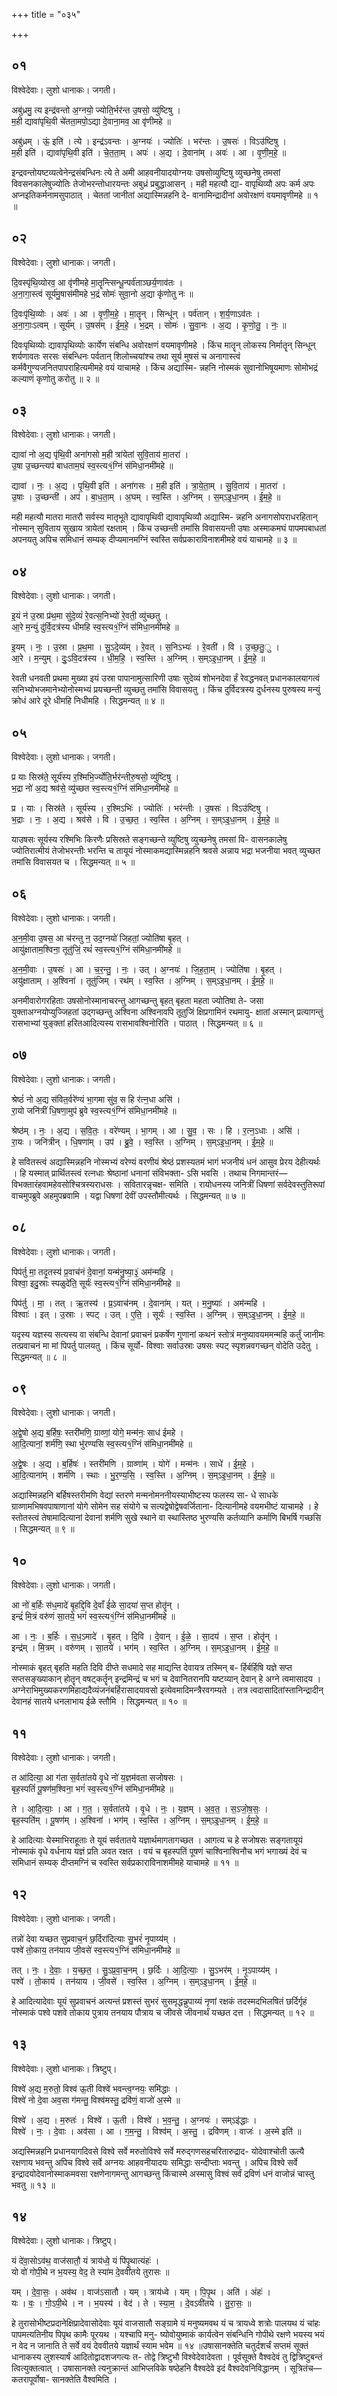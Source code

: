 +++
title = "०३५"

+++


## ०१
विश्वेदेवाः। लुशो धानाकः। जगती।

अबु॑ध्रमु॒ त्य इन्द्र॑वन्तो अ॒ग्नयो॒ ज्योति॒र्भर॑न्त उ॒षसो॒ व्यु॑ष्टिषु ।  
म॒ही द्यावा॑पृथि॒वी चे॑तता॒मपो॒ऽद्या दे॒वाना॒मव॒ आ वृ॑णीमहे ॥

अबु॑ध्रम् । ऊं॒ इति॑ । त्ये । इन्द्र॑ऽवन्तः । अ॒ग्नयः॑ । ज्योतिः॑ । भर॑न्तः । उ॒षसः॑ । विऽउ॑ष्टिषु ।  
म॒ही इति॑ । द्यावा॑पृथि॒वी इति॑ । चे॒त॒ता॒म् । अपः॑ । अ॒द्य । दे॒वाना॑म् । अवः॑ । आ । वृ॒णी॒म॒हे॒ ॥

इन्द्रवन्तोयष्टव्यत्वेनेन्द्रसंबन्धिनः त्ये ते अमी आहवनीयादयोग्नयः उषसोव्युष्टिषु व्युच्छनेषु तमसां विवसनकालेषुज्योतिः तेजोभरन्तोधारयन्तः अबुध्रं प्रबुद्धाआसन् । मही महत्यौ द्या- वापृथिव्यौ अपः कर्म अपः अप्नइतिकर्मनामसुपाठात् । चेततां जानीतां अद्यास्मिन्नहनि दे- वानामिन्द्रादीनां अवोरक्षणं वयमावृणीमहे ॥ १ ॥

## ०२
विश्वेदेवाः। लुशो धानाकः। जगती।

दि॒वस्पृ॑थि॒व्योरव॒ आ वृ॑णीमहे मा॒तॄन्त्सिन्धू॒न्पर्व॑ताञ्छर्य॒णाव॑तः ।  
अ॒ना॒गा॒स्त्वं सूर्य॑मु॒षास॑मीमहे भ॒द्रं सोमः॑ सुवा॒नो अ॒द्या कृ॑णोतु नः ॥

दि॒वःपृ॑थि॒व्योः । अवः॑ । आ । वृ॒णी॒म॒हे॒ । मा॒तॄन् । सिन्धू॑न् । पर्व॑तान् । श॒र्य॒णाऽव॑तः ।  
अ॒ना॒गाः॒ऽत्वम् । सूर्य॑म् । उ॒षस॑म् । ई॒म॒हे॒ । भ॒द्रम् । सोमः॑ । सु॒वा॒नः । अ॒द्य । कृ॒णो॒तु॒ । नः॒ ॥

दिवःपृथिव्योः द्यावापृथिव्योः कार्येण संबन्धि अवोरक्षणं वयमावृणीमहे । किंच मातॄन् लोकस्य निर्मातॄन् सिन्धून् शर्यणावतः सरसः संबन्धिनः पर्वतान् शिलोच्चयांश्च तथा सूर्य मुषसं च अनागास्त्वं कर्मवैगुण्यजनितपापराहित्यमीमहे वयं याचामहे । किंच अद्यास्मि- न्नहनि नोस्मकं सुवानोभिषूयमाणः सोमोभद्रं कल्याणं कृणोतु करोतु ॥ २ ॥

## ०३
विश्वेदेवाः। लुशो धानाकः। जगती।

द्यावा॑ नो अ॒द्य पृ॑थि॒वी अना॑गसो म॒ही त्रा॑येतां सुवि॒ताय॑ मा॒तरा॑ ।  
उ॒षा उ॒च्छन्त्यप॑ बाधताम॒घं स्व॒स्त्य१॒॑ग्निं स॑मिधा॒नमी॑महे ॥

द्यावा॑ । नः॒ । अ॒द्य । पृ॒थि॒वी इति॑ । अना॑गसः । म॒ही इति॑ । त्रा॒ये॒ता॒म् । सु॒वि॒ताय॑ । मा॒तरा॑ ।  
उ॒षाः । उ॒च्छन्ती॑ । अप॑ । बा॒ध॒ता॒म् । अ॒घम् । स्व॒स्ति । अ॒ग्निम् । स॒म्ऽइ॒धा॒नम् । ई॒म॒हे॒ ॥

मही महत्यौ मातरा मातरौ सर्वस्य मातृभूते द्यावापृथिवी द्यावापृथिव्यौ अद्यास्मि- न्नहनि अनागसोपराधरहितान् नोस्मान् सुविताय सुखाय त्रायेतां रक्षताम् । किंच उच्छन्ती तमांसि विवासयन्ती उषाः अस्माकमघं पापमपबाधतां अपनयतु अपिच समिधानं सम्यक् दीप्यमानमग्निं स्वस्ति सर्वप्रकाराविनाशमीमहे वयं याचामहे ॥ ३ ॥

## ०४
विश्वेदेवाः। लुशो धानाकः। जगती।

इ॒यं न॑ उ॒स्रा प्र॑थ॒मा सु॑दे॒व्यं॑ रे॒वत्स॒निभ्यो॑ रे॒वती॒ व्यु॑च्छतु ।  
आ॒रे म॒न्युं दु॑र्वि॒दत्र॑स्य धीमहि स्व॒स्त्य१॒॑ग्निं स॑मिधा॒नमी॑महे ॥

इ॒यम् । नः॒ । उ॒स्रा । प्र॒थ॒मा । सु॒ऽदे॒व्य॑म् । रे॒वत् । स॒निऽभ्यः॑ । रे॒वती॑ । वि । उ॒च्छ॒तु॒ु ।  
आ॒रे । म॒न्युम् । दुः॒ऽवि॒दत्र॑स्य । धी॒म॒हि॒ । स्व॒स्ति । अ॒ग्निम् । स॒म्ऽइ॒धा॒नम् । ई॒म॒हे॒ ॥

रेवती धनवती प्रथमा मुख्या इयं उस्रा पापानामुत्सारिणी उषाः सुदेव्यं शोभनदेवा र्हं रेवद्धनवत् प्रधानकालयागत्वं सनिभ्योभजमानेभ्योनोस्मभ्यं प्रयच्छन्ती व्युच्छतु तमांसि विवासयतु । किंच दुर्विदत्रस्य दुर्धनस्य पुरुषस्य मन्युं क्रोधं आरे दूरे धीमहि निधीमहि । सिद्धमन्यत् ॥ ४ ॥

## ०५
विश्वेदेवाः। लुशो धानाकः। जगती।

प्र याः सिस्र॑ते॒ सूर्य॑स्य र॒श्मिभि॒र्ज्योति॒र्भर॑न्तीरु॒षसो॒ व्यु॑ष्टिषु ।  
भ॒द्रा नो॑ अ॒द्य श्रव॑से॒ व्यु॑च्छत स्व॒स्त्य१॒॑ग्निं स॑मिधा॒नमी॑महे ॥

प्र । याः । सिस्र॑ते । सूर्य॑स्य । र॒श्मिऽभिः॑ । ज्योतिः॑ । भर॑न्तीः । उ॒षसः॑ । विऽउ॑ष्टिषु ।  
भ॒द्राः । नः॒ । अ॒द्य । श्रव॑से । वि । उ॒च्छ॒त॒ । स्व॒स्ति । अ॒ग्निम् । स॒म्ऽइ॒धा॒नम् । ई॒म॒हे॒ ॥

याउषसः सूर्यस्य रश्मिभिः किरणैः प्रसिस्रते सङ्गच्छन्ते व्युष्टिषु व्युच्छनेषु तमसां वि- वासनकालेषु ज्योतिरात्मीयं तेजोभरन्तीः भरन्ति च तायूयं नोस्माकमद्यास्मिन्नहनि श्रवसे अन्नाय भद्रा भजनीया भवत् व्युच्छत तमांसि विवासयत च । सिद्धमन्यत् ॥ ५ ॥

## ०६
विश्वेदेवाः। लुशो धानाकः। जगती।

अ॒न॒मी॒वा उ॒षस॒ आ च॑रन्तु न॒ उद॒ग्नयो॑ जिहतां॒ ज्योति॑षा बृ॒हत् ।  
आयु॑क्षाताम॒श्विना॒ तूतु॑जिं॒ रथं॑ स्व॒स्त्य१॒॑ग्निं स॑मिधा॒नमी॑महे ॥

अ॒न॒मी॒वाः । उ॒षसः॑ । आ । च॒र॒न्तु॒ । नः॒ । उत् । अ॒ग्नयः॑ । जि॒ह॒ता॒म् । ज्योति॑षा । बृ॒हत् ।  
अयु॑क्षाताम् । अ॒श्विना॑ । तूतु॑जिम् । रथ॑म् । स्व॒स्ति । अ॒ग्निम् । स॒म्ऽइ॒धा॒नम् । ई॒म॒हे॒ ॥

अनमीवारोगरहिताः उषसोनोस्मानाचरन्तु आगच्छन्तु बृहत् बृहता महता ज्योतिषा ते- जसा युक्ताअग्नयोप्युज्जिहतां उद्गच्छन्तु अश्विना अश्विनावपि तूतुजिं क्षिप्रगामिनं रथमायु- क्षातां अस्मान् प्रत्यागन्तुं रासभाभ्यां युङ्क्तां हरितआदित्यस्य रासभावश्विनोरिति । पाठात् । सिद्धमन्यत् ॥ ६ ॥

## ०७
विश्वेदेवाः। लुशो धानाकः। जगती।

श्रेष्ठं॑ नो अ॒द्य स॑वित॒र्वरे॑ण्यं भा॒गमा सु॑व॒ स हि र॑त्न॒धा असि॑ ।  
रा॒यो जनि॑त्रीं धि॒षणा॒मुप॑ ब्रुवे स्व॒स्त्य१॒॑ग्निं स॑मिधा॒नमी॑महे ॥

श्रेष्ठ॑म् । नः॒ । अ॒द्य । स॒वि॒तः॒ । वरे॑ण्यम् । भा॒गम् । आ । सु॒व॒ । सः । हि । र॒त्न॒ऽधाः । असि॑ ।  
रा॒यः । जनि॑त्रीन् । धि॒षणा॑म् । उप॑ । ब्रु॒वे॒ । स्व॒स्ति । अ॒ग्निम् । स॒म्ऽइ॒धा॒नम् । ई॒म॒हे॒ ॥

हे सवितस्त्वं अद्यास्मिन्नहनि नोस्मभ्यं वरेण्यं वरणीयं श्रेष्ठं प्रशस्यतमं भागं भजनीयं धनं आसुव प्रेरय देहीत्यर्थः । हि यस्मात् प्रार्थितस्त्वं रत्नधाः श्रेष्ठानां धनानां संविभक्ता- ऽसि भवसि । तथाच निगमान्तरं—विभक्तारंहवामहेवसोश्चित्रस्यराधसः । सवितारन्नृचक्ष- समिति । रायोधनस्य जनित्रीं धिषणां सर्वदेवस्तुतिरूपां वाचमुपब्रुवे अहमुपब्रवामि । यद्वा धिषणां देवीं उपस्तौमीत्यर्थः । सिद्धमन्यत् ॥ ७ ॥

## ०८
विश्वेदेवाः। लुशो धानाकः। जगती।

पिप॑र्तु मा॒ तदृ॒तस्य॑ प्र॒वाच॑नं दे॒वानां॒ यन्म॑नु॒ष्या॒३॒॑ अम॑न्महि ।  
विश्वा॒ इदु॒स्राः स्पळुदे॑ति॒ सूर्यः॑ स्व॒स्त्य१॒॑ग्निं स॑मिधा॒नमी॑महे ॥

पिप॑र्तु । मा॒ । तत् । ऋ॒तस्य॑ । प्र॒ऽवाच॑नम् । दे॒वाना॑म् । यत् । म॒नु॒ष्याः॑ । अम॑न्महि ।  
विश्वाः॑ । इत् । उ॒स्राः । स्पट् । उत् । ए॒ति॒ । सूर्यः॑ । स्व॒स्ति । अ॒ग्निम् । स॒म्ऽइ॒धा॒नम् । ई॒म॒हे॒ ॥

यदृस्य यज्ञस्य सत्यस्य वा संबन्धि देवानां प्रवाचनं प्रकर्षेण गुणानां कथनं स्तोत्रं मनुष्यावयममन्महि कर्तुं जानीमः तत्प्रवाचनं मा मां पिपर्तु पालयतु । किंच सूर्यो- विश्वाः सर्वाउस्राः उषसः स्पट् स्पृशन्नवगच्छन् वोदेति उदेतु । सिद्धमन्यत् ॥ ८ ॥

## ०९
विश्वेदेवाः। लुशो धानाकः। जगती।

अ॒द्वे॒षो अ॒द्य ब॒र्हिषः॒ स्तरी॑मणि॒ ग्राव्णां॒ योगे॒ मन्म॑नः॒ साध॑ ईमहे ।  
आ॒दि॒त्यानां॒ शर्म॑णि॒ स्था भु॑रण्यसि स्व॒स्त्य१॒॑ग्निं स॑मिधा॒नमी॑महे ॥

अ॒द्वे॒षः । अ॒द्य । ब॒र्हिषः॑ । स्तरी॑मणि । ग्राव्णा॑म् । योगे॑ । मन्म॑नः । साधे॑ । ई॒म॒हे॒ ।  
आ॒दि॒त्याना॑म् । शर्म॑णि । स्थाः । भु॒र॒ण्य॒सि॒ । स्व॒स्ति । अ॒ग्निम् । स॒म्ऽइ॒धा॒नम् । ई॒म॒हे॒ ॥

अद्यास्मिन्नहनि बर्हिषस्तरीमणि वेद्यां स्तरणे मन्मनोमननीयस्याभीष्टस्य फलस्य सा- धे साधके ग्राव्णामभिषवपाषाणानां योगे सोमेन सह संयोगे च सत्यद्वेषोद्वेषवर्जिताना- दित्यानीमहे वयमभीष्टं याचामहे । हे स्तोतस्त्वं तेषामादित्यानां देवानां शर्मणि सुखे स्थाने वा स्थास्तिष्ठ भुरण्यसि कर्तव्यानि कर्माणि बिभर्षि गच्छसि । सिद्धमन्यत् ॥ ९ ॥

## १०
विश्वेदेवाः। लुशो धानाकः। जगती।

आ नो॑ ब॒र्हिः स॑ध॒मादे॑ बृ॒हद्दि॒वि दे॒वाँ ई॑ळे सा॒दया॑ स॒प्त होतॄ॑न् ।  
इन्द्रं॑ मि॒त्रं वरु॑णं सा॒तये॒ भगं॑ स्व॒स्त्य१॒॑ग्निं स॑मिधा॒नमी॑महे ॥

आ । नः॒ । ब॒र्हिः । स॒ध॒ऽमादे॑ । बृ॒हत् । दि॒वि । दे॒वान् । ई॒ळे॒ । सा॒दय॑ । स॒प्त । होतॄ॑न् ।  
इन्द्र॑म् । मि॒त्रम् । वरु॑णम् । सा॒तये॑ । भग॑म् । स्व॒स्ति । अ॒ग्निम् । स॒म्ऽइ॒धा॒नम् । ई॒म॒हे॒ ॥

नोस्माकं बृहत् बृहति महति दिवि दीप्ते सधमादे सह माद्यन्ति देवायत्र तस्मिन् ब- र्हिर्बर्हिषि यज्ञे सप्त सप्तसङ्ख्याकान् होतॄन् वषट्कर्तॄन् इन्द्रमिन्द्रं च भगं च देवानितरानपि यष्टव्यान् देवान् हे अग्ने त्वमासादय । अग्नेराभिमुख्यकरणमिहाद्यदैव्यंजनंबर्हिरासादयावसो इत्येवमादिमन्त्रैरवगम्यते । तत्र त्वदासादितांस्तानिन्द्रादीन् देवानहं सातये धनलाभाय ईळे स्तौमि । सिद्धमन्यत् ॥ १० ॥

## ११
विश्वेदेवाः। लुशो धानाकः। जगती।

त आ॑दित्या॒ आ ग॑ता स॒र्वता॑तये वृ॒धे नो॑ य॒ज्ञम॑वता सजोषसः ।  
बृह॒स्पतिं॑ पू॒षण॑म॒श्विना॒ भगं॑ स्व॒स्त्य१॒॑ग्निं स॑मिधा॒नमी॑महे ॥

ते । आ॒दि॒त्याः॒ । आ । ग॒त॒ । स॒र्वता॑तये । वृ॒धे । नः॒ । य॒ज्ञम् । अ॒व॒त॒ । स॒ऽजो॒ष॒सः॒ ।  
बृह॒स्पति॑म् । पू॒षण॑म् । अ॒श्विना॑ । भग॑म् । स्व॒स्ति । अ॒ग्निम् । स॒म्ऽइ॒धा॒नम् । ई॒म॒हे॒ ॥

हे आदित्याः येस्माभिराहूताः ते यूयं सर्वतातये यज्ञार्थमागतागच्छत । आगत्य च हे सजोषसः सङ्गतायूयं नोस्माकं वृधे वर्धनाय यज्ञं प्रति अवत रक्षत । वयं च बृहस्पतिं पूषणं चाश्विनाश्विनौच भगं भगाख्यं देवं च समिधानं सम्यक् दीप्तमग्निं च स्वस्ति सर्वप्रकाराविनाशमीमहे याचामहे ॥ ११ ॥

## १२
विश्वेदेवाः। लुशो धानाकः। जगती।

तन्नो॑ देवा यच्छत सुप्रवाच॒नं छ॒र्दिरा॑दित्याः सु॒भरं॑ नृ॒पाय्य॑म् ।  
पश्वे॑ तो॒काय॒ तन॑याय जी॒वसे॑ स्व॒स्त्य१॒॑ग्निं स॑मिधा॒नमी॑महे ॥

तत् । नः॒ । दे॒वाः॒ । य॒च्छ॒त॒ । सु॒ऽप्र॒वा॒च॒नम् । छ॒र्दिः । आ॒दि॒त्याः॒ । सु॒ऽभर॑म् । नृ॒ऽपाय्य॑म् ।  
पश्वे॑ । तो॒काय॑ । तन॑याय । जी॒वसे॑ । स्व॒स्ति । अ॒ग्निम् । स॒म्ऽइ॒धा॒नम् । ई॒म॒हे॒ ॥

हे आदित्यादेवाः यूयं सुप्रवाचनं अत्यन्तं प्रशस्तं सुभरं सुसमृद्धन्न्रुपाय्यं नृणां रक्षकं तदस्मदभिलषितं छर्दिर्गृहं नोस्माकं पश्वे पशवे तोकाय पुत्राय तनयाय पौत्राय च जीवसे जीवनार्थं यच्छत दत्त । सिद्धमन्यत् ॥ १२ ॥

## १३
विश्वेदेवाः। लुशो धानाकः। त्रिष्टुप्।

विश्वे॑ अ॒द्य म॒रुतो॒ विश्व॑ ऊ॒ती विश्वे॑ भवन्त्व॒ग्नयः॒ समि॑द्धाः ।  
विश्वे॑ नो दे॒वा अव॒सा ग॑मन्तु॒ विश्व॑मस्तु॒ द्रवि॑णं॒ वाजो॑ अ॒स्मे ॥

विश्वे॑ । अ॒द्य । म॒रुतः॑ । विश्वे॑ । ऊ॒ती । विश्वे॑ । भ॒व॒न्तु॒ । अ॒ग्नयः॑ । सम्ऽइ॑द्धाः ।  
विश्वे॑ । नः॒ । दे॒वाः । अव॑सा । आ । ग॒म॒न्तु॒ । विश्व॑म् । अ॒स्तु॒ । द्रवि॑णम् । वाजः॑ । अ॒स्मे इति॑ ॥

अद्यस्मिन्नहनि प्रधानयागदिवसे विश्वे सर्वे मरुतोविश्वे सर्वे मरुद्गणसहचरितारुद्राद- योदेवाश्चोती ऊत्यै रक्षणाय भवन्तु अपिच विश्वे सर्वे अग्नयः आहवनीयादयः समिद्धाः सन्दीप्ताः भवन्तु । अपिच विश्वे सर्वे इन्द्रादयोदेवानोस्माकमवसा रक्षणेनागमन्तु आगच्छन्तु किंचास्मे अस्मासु विश्वं सर्वं द्रविणं धनं वाजोन्नं चास्तु भवतु ॥ १३ ॥

## १४
विश्वेदेवाः। लुशो धानाकः। त्रिष्टुप्।

यं दे॑वा॒सोऽव॑थ॒ वाज॑सातौ॒ यं त्राय॑ध्वे॒ यं पि॑पृ॒थात्यंहः॑ ।  
यो वो॑ गोपी॒थे न भ॒यस्य॒ वेद॒ ते स्या॑म दे॒ववी॑तये तुरासः ॥

यम् । दे॒वा॒सः॒ । अव॑थ । वाज॑ऽसातौ । यम् । त्राय॑ध्वे । यम् । पि॒पृ॒थ । अति॑ । अंहः॑ ।  
यः । वः॒ । गो॒ऽपी॒थे । न । भ॒यस्य॑ । वेद॑ । ते । स्या॒म॒ । दे॒वऽवी॑तये । तु॒रा॒सः॒ ॥

हे तुरासोभीष्टप्रदानेक्षिप्रादेवासोदेवाः यूयं वाजसातौ सङ्ग्रामे यं मनुष्यमवथ यं च त्रायध्वे शत्रोः पालयथ यं चांहः पापमत्यतिनीय पिपृथ कामैः पूरयथ । यश्चापि मनु- ष्योवोयुष्माकं कार्यत्वेन संबन्धिनि गोपीथे रक्षणे भयस्य भयं न वेद न जानाति ते सर्वे वयं देववीतये यज्ञार्थं स्याम भवेम ॥ १४ ॥उषासानक्तेति चतुर्दशर्चं सप्तमं सूक्तं धानाकस्य लुशस्यार्षं आदितोद्वादशजगत्यः त- तोद्वे त्रिष्टुभौ विश्वेदेवादेवता । पूर्वसूक्ते वैश्वदेवं तु द्वित्रिष्टुबन्तं त्वित्युक्तत्वात् । उषासानक्ते त्यनुक्रान्तं आभिप्लविके षष्ठेहनि वैश्वदेवे इदं वैश्वदेवनिविद्धानम् । सूत्रितंच—कतरापूर्वोषा- सानक्तेति वैश्वमिति ।